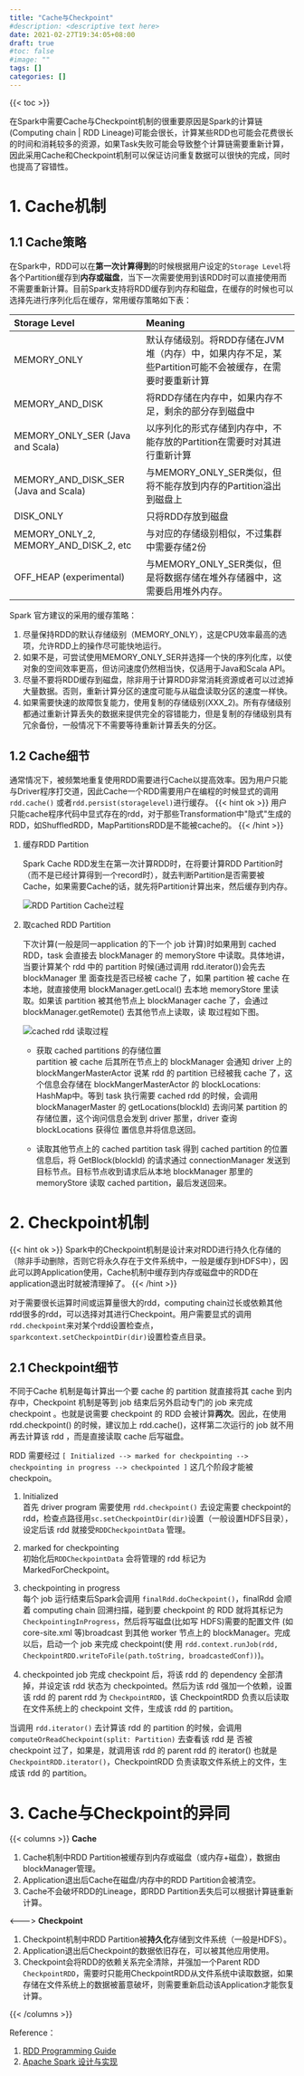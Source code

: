 ```yaml
---
title: "Cache与Checkpoint"
#description: <descriptive text here>
date: 2021-02-27T19:34:05+08:00
draft: true
#toc: false
#image: ""
tags: []
categories: []
---
```


{{< toc >}}

在Spark中需要Cache与Checkpoint机制的很重要原因是Spark的计算链(Computing chain | RDD Lineage)可能会很长，计算某些RDD也可能会花费很长的时间和消耗较多的资源，如果Task失败可能会导致整个计算链需要重新计算，因此采用Cache和Checkpoint机制可以保证访问重复数据可以很快的完成，同时也提高了容错性。

# 1. Cache机制
## 1.1 Cache策略
在Spark中，RDD可以在**第一次计算得到**的时候根据用户设定的`Storage Level`将各个Partition缓存到**内存或磁盘**，当下一次需要使用到该RDD时可以直接使用而不需要重新计算。目前Spark支持将RDD缓存到内存和磁盘，在缓存的时候也可以选择先进行序列化后在缓存，常用缓存策略如下表：

| Storage Level | Meaning |
| :-----         | :-----   |
| MEMORY_ONLY |  默认存储级别。将RDD存储在JVM堆（内存）中，如果内存不足，某些Partition可能不会被缓存，在需要时要重新计算 |
| MEMORY_AND_DISK | 将RDD存储在内存中，如果内存不足，剩余的部分存到磁盘中 |
| MEMORY_ONLY_SER (Java and Scala) | 以序列化的形式存储到内存中，不能存放的Partition在需要时对其进行重新计算 |
| MEMORY_AND_DISK_SER (Java and Scala) | 与MEMORY_ONLY_SER类似，但将不能存放到内存的Partition溢出到磁盘上 |
| DISK_ONLY | 只将RDD存放到磁盘 |
| MEMORY_ONLY_2, MEMORY_AND_DISK_2, etc | 与对应的存储级别相似，不过集群中需要存储2份 |
| OFF_HEAP (experimental) | 与MEMORY_ONLY_SER类似，但是将数据存储在堆外存储器中，这需要启用堆外内存。 |

Spark 官方建议的采用的缓存策略：
1. 尽量保持RDD的默认存储级别（MEMORY_ONLY），这是CPU效率最高的选项，允许RDD上的操作尽可能快地运行。
2. 如果不是，可尝试使用MEMORY_ONLY_SER并选择一个快的序列化库，以使对象的空间效率更高，但访问速度仍然相当快，仅适用于Java和Scala API。
3. 尽量不要将RDD缓存到磁盘，除非用于计算RDD非常消耗资源或者可以过滤掉大量数据。否则，重新计算分区的速度可能与从磁盘读取分区的速度一样快。
4. 如果需要快速的故障恢复能力，使用复制的存储级别(XXX_2)。所有存储级别都通过重新计算丢失的数据来提供完全的容错能力，但是复制的存储级别具有冗余备份，一般情况下不需要等待重新计算丢失的分区。

## 1.2 Cache细节
通常情况下，被频繁地重复使用RDD需要进行Cache以提高效率。因为用户只能与Driver程序打交道，因此Cache一个RDD需要用户在编程的时候显式的调用`rdd.cache()` 或者`rdd.persist(storagelevel)`进行缓存。
{{< hint ok >}}
用户只能cache程序代码中显式存在的rdd，对于那些Transformation中"隐式"生成的RDD，如ShuffledRDD，MapPartitionsRDD是不能被cache的。
{{< /hint >}}
1. 缓存RDD Partition

    Spark Cache RDD发生在第一次计算RDD时，在将要计算RDD Partition时（而不是已经计算得到一个record时），就去判断Partition是否需要被Cache，如果需要Cache的话，就先将Partition计算出来，然后缓存到内存。

    ![RDD Partition Cache过程](bigdata/spark-cache-1.png)

2. 取cached RDD Partition

    下次计算(一般是同一application 的下一个 job 计算)时如果用到 cached RDD，task 会直接去 blockManager 的 memoryStore 中读取。具体地讲，当要计算某个 rdd 中的 partition 时候(通过调用 rdd.iterator())会先去 blockManager 里 面查找是否已经被 cache 了，如果 partition 被 cache 在本地，就直接使用 blockManager.getLocal() 去本地 memoryStore 里读取。如果该 partition 被其他节点上 blockManager cache 了，会通过 blockManager.getRemote() 去其他节点上读取，读 取过程如下图。

    ![cached rdd 读取过程](bigdata/spark-cache-2.png)

    + 获取 cached partitions 的存储位置     
        partition 被 cache 后其所在节点上的 blockManager 会通知 driver 上的 blockMangerMasterActor 说某 rdd 的 partition 已经被我 cache 了，这个信息会存储在 blockMangerMasterActor 的 blockLocations: HashMap中。等到 task 执行需要 cached rdd 的时候，会调用 blockManagerMaster 的 getLocations(blockId) 去询问某 partition 的存储位置，这个询问信息会发到 driver 那里，driver 查询 blockLocations 获得位 置信息并将信息送回。

    + 读取其他节点上的 cached partition
        task 得到 cached partition 的位置信息后，将 GetBlock(blockId) 的请求通过 connectionManager 发送到目标节点。目标节点收到请求后从本地 blockManager 那里的 memoryStore 读取 cached partition，最后发送回来。

# 2. Checkpoint机制

{{< hint ok >}}
Spark中的Checkpoint机制是设计来对RDD进行持久化存储的（除非手动删除，否则它将永久存在于文件系统中，一般是缓存到HDFS中），因此可以跨Application使用，Cache机制中缓存到内存或磁盘中的RDD在application退出时就被清理掉了。
{{< /hint >}}

对于需要很长运算时间或运算量很大的rdd，computing chain过长或依赖其他rdd很多的rdd，可以选择对其进行Checkpoint。用户需要显式的调用`rdd.checkpoint`来对某个rdd设置检查点，`sparkcontext.setCheckpointDir(dir)`设置检查点目录。

## 2.1 Checkpoint细节
不同于Cache 机制是每计算出一个要 cache 的 partition 就直接将其 cache 到内存中，Checkpoint 机制是等到 job 结束后另外启动专门的 job 来完成 checkpoint 。也就是说需要 checkpoint 的 RDD 会被计算**两次**。因此，在使用 rdd.checkpoint() 的时候，建议加上 rdd.cache()，这样第二次运行的 job 就不用再去计算该 rdd ，而是直接读取 cache 后写磁盘。

RDD 需要经过 `[ Initialized --> marked for checkpointing --> checkpointing in progress --> checkpointed ]` 这几个阶段才能被 checkpoin。
1. Initialized      
    首先 driver program 需要使用 `rdd.checkpoint()` 去设定需要 checkpoint的rdd，检查点路径用`sc.setCheckpointDir(dir)`设置（一般设置HDFS目录），设定后该 rdd 就接受`RDDCheckpointData` 管理。

2. marked for checkpointing     
    初始化后`RDDCheckpointData` 会将管理的 rdd 标记为 MarkedForCheckpoint。

3. checkpointing in progress        
    每个 job 运行结束后Spark会调用 `finalRdd.doCheckpoint()`，finalRdd 会顺着 computing chain 回溯扫描，碰到要 checkpoint 的 RDD 就将其标记为 `CheckpointingInProgress`，然后将写磁盘(比如写 HDFS)需要的配置文件 (如 core-site.xml 等)broadcast 到其他 worker 节点上的 blockManager。完成以后，启动一个 job 来完成 checkpoint(使 用 `rdd.context.runJob(rdd, CheckpointRDD.writeToFile(path.toString, broadcastedConf))`)。

4. checkpointed
    job 完成 checkpoint 后，将该 rdd 的 dependency 全部清掉，并设定该 rdd 状态为 checkpointed。然后为该 rdd 强加一个依赖，设置该 rdd 的 parent rdd 为 `CheckpointRDD`，该 CheckpointRDD 负责以后读取在文件系统上的 checkpoint 文件，生成该 rdd 的 partition。

当调用 `rdd.iterator()` 去计算该 rdd 的 partition 的时候，会调用 `computeOrReadCheckpoint(split: Partition)` 去查看该 rdd 是 否被 checkpoint 过了，如果是，就调用该 rdd 的 parent rdd 的 iterator() 也就是 `CheckpointRDD.iterator()`，CheckpointRDD 负责读取文件系统上的文件，生成该 rdd 的 partition。

# 3. Cache与Checkpoint的异同

{{< columns >}}
**Cache**
1. Cache机制中RDD Partition被缓存到内存或磁盘（或内存+磁盘），数据由blockManager管理。
2. Application退出后Cache在磁盘/内存中的RDD Partition会被清空。
3. Cache不会破坏RDD的Lineage，即RDD Partition丢失后可以根据计算链重新计算。

<--->
**Checkpoint**
1. Checkpoint机制中RDD Partition被**持久化**存储到文件系统（一般是HDFS）。
2. Application退出后Checkpoint的数据依旧存在，可以被其他应用使用。
3. Checkpoint会将RDD的依赖关系完全清除，并强加一个Parent RDD `CheckpointRDD`，需要时只能用CheckpointRDD从文件系统中读取数据，如果存储在文件系统上的数据被蓄意破坏，则需要重新启动该Application才能恢复计算。


{{< /columns >}}

Reference：     
1. [RDD Programming Guide](https://spark.apache.org/docs/latest/rdd-programming-guide.html)    
2. [Apache Spark 设计与实现](https://spark-internals.books.yourtion.com)   